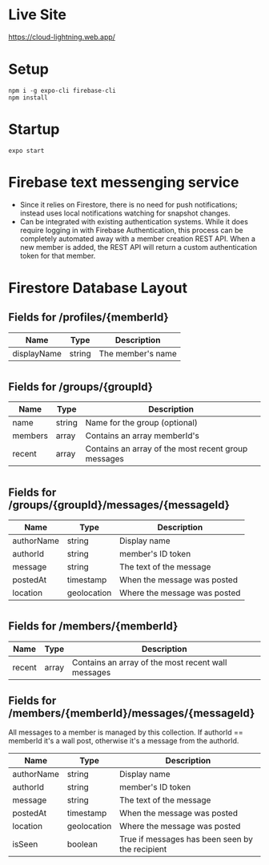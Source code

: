 <!-- Comment -->

# Live Site

https://cloud-lightning.web.app/

# Setup

```
npm i -g expo-cli firebase-cli
npm install
```

# Startup

```
expo start
```

# Firebase text messenging service

- Since it relies on Firestore, there is no need for push notifications; instead uses local notifications watching for snapshot changes.
- Can be integrated with existing authentication systems. While it does require logging in with Firebase Authentication, this process can be completely automated away with a member creation REST API. When a new member is added, the REST API will return a custom authentication token for that member.

# Firestore Database Layout

## Fields for /profiles/{memberId}

| Name        | Type   | Description       |
| ----------- | ------ | ----------------- |
| displayName | string | The member's name |

#

## Fields for /groups/{groupId}

| Name    | Type   | Description                                         |
| ------- | ------ | --------------------------------------------------- |
| name    | string | Name for the group (optional)                       |
| members | array  | Contains an array memberId's                        |
| recent  | array  | Contains an array of the most recent group messages |

#

## Fields for /groups/{groupId}/messages/{messageId}

| Name       | Type        | Description                  |
| ---------- | ----------- | ---------------------------- |
| authorName | string      | Display name                 |
| authorId   | string      | member's ID token            |
| message    | string      | The text of the message      |
| postedAt   | timestamp   | When the message was posted  |
| location   | geolocation | Where the message was posted |

#

## Fields for /members/{memberId}

| Name   | Type  | Description                                        |
| ------ | ----- | -------------------------------------------------- |
| recent | array | Contains an array of the most recent wall messages |

## Fields for /members/{memberId}/messages/{messageId}

All messages to a member is managed by this collection. If authorId == memberId it's a wall post, otherwise it's a message from the authorId.

| Name       | Type        | Description                                     |
| ---------- | ----------- | ----------------------------------------------- |
| authorName | string      | Display name                                    |
| authorId   | string      | member's ID token                               |
| message    | string      | The text of the message                         |
| postedAt   | timestamp   | When the message was posted                     |
| location   | geolocation | Where the message was posted                    |
| isSeen     | boolean     | True if messages has been seen by the recipient |
